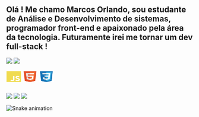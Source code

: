 ## Olá ! Me chamo Marcos Orlando, sou estudante de Análise e Desenvolvimento de sistemas, programador front-end e apaixonado pela área da tecnologia. Futuramente irei me tornar um dev full-stack !
<div>
<img height="200em" src="https://github-readme-stats.vercel.app/api?username=mnwz&show_icons=true&theme=midnight-purple&count_private=true)"/>
<img height="200em" src="https://github-readme-stats.vercel.app/api/top-langs/?username=mnwz&theme=midnight-purple" </>
</div>

<div style="display: inline_block"><br>
  <img align="center" alt="Mnwz-Js" height="30" width="40" src="https://raw.githubusercontent.com/devicons/devicon/master/icons/javascript/javascript-plain.svg">
  <img align="center" alt="Rafa-HTML" height="30" width="40" src="https://raw.githubusercontent.com/devicons/devicon/master/icons/html5/html5-original.svg">
  <img align="center" alt="Rafa-CSS" height="30" width="40" src="https://raw.githubusercontent.com/devicons/devicon/master/icons/css3/css3-original.svg">
</div>

  ##
 
<div> 
  <a href="https://www.instagram.com/lmarcos.orlando/" target="_blank"><img src="https://img.shields.io/badge/-Instagram-%23E4405F?style=for-the-badge&logo=instagram&logoColor=white" target="_blank"></a>
 	<a href="https://www.twitch.tv/https://www.twitch.tv/lmnw" target="_blank"><img src="https://img.shields.io/badge/Twitch-9146FF?style=for-the-badge&logo=twitch&logoColor=white" target="_blank"></a>
  <a href="https://www.linkedin.com/in/marcosorlando/" target="_blank"><img src="https://img.shields.io/badge/-LinkedIn-%230077B5?style=for-the-badge&logo=linkedin&logoColor=white" target="_blank"></a> 
  
  
   ![Snake animation](https://github.com/mnwz/mnwz/blob/output/github-contribution-grid-snake.svg)
</div>
